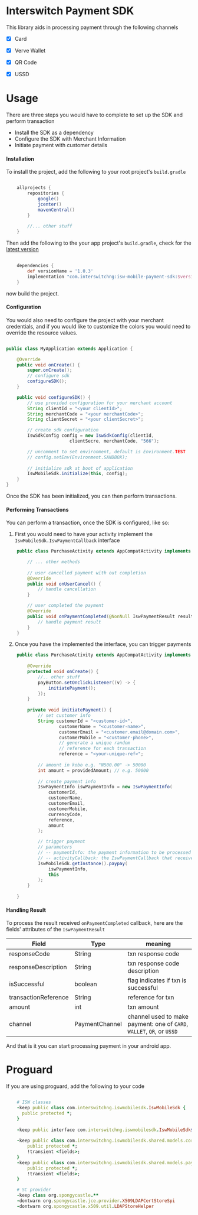 
# Interswitch Payment SDK

This library aids in processing payment through the following channels
- [x] Card
- [x] Verve Wallet
- [x] QR Code
- [x] USSD


# Usage
There are three steps you would have to complete to set up the SDK and perform transaction
 - Install the SDK as a dependency
 - Configure the SDK with Merchant Information
 - Initiate payment with customer details



#### Installation

To install the project, add the following to your root project's `build.gradle`

```groovy

    allprojects {
        repositories {
            google()
            jcenter()
            mavenCentral()
        }
        
        //... other stuff
    }

```

Then add the following to the your app project's `build.gradle`, check for the [latest version](https://github.com/techquest/isw-mobile-payment-sdk-android/releases)

```groovy
    
    dependencies {
        def versionName = '1.0.3'
        implementation "com.interswitchng:isw-mobile-payment-sdk:$versionName"
    }
```

now build the project.


#### Configuration
You would also need to configure the project with your merchant credentials, and if you would like to customize the colors you would need to override the resource values.

```java

public class MyApplication extends Application {

    @Override
    public void onCreate() {
        super.onCreate();
        // configure sdk
        configureSDK();
    }

    public void configureSDK() {
        // use provided configuration for your merchant account
        String clientId = "<your clientId>"; 
        String merchantCode = "<your merchantCode>";
        String clientSecret = "<your clientSecret>";

        // create sdk configuration
        IswSdkConfig config = new IswSdkConfig(clientId, 
                        clientSecre, merchantCode, "566");

        // uncomment to set environment, default is Environment.TEST
        // config.setEnv(Environment.SANDBOX);
        
        // initialize sdk at boot of application
        IswMobileSdk.initialize(this, config);
    }
}
```
Once the SDK has been initialized, you can then perform transactions.


#### Performing Transactions
You can perform a transaction, once the SDK is configured, like so:

1. First you would need to have your activity implement the `IswMobileSdk.IswPaymentCallback` interface


```java
    public class PurchaseActivity extends AppCompatActivity implements IswMobileSdk.IswPaymentCallback {

        // ... other methods
        
        // user cancelled payment with out completion
        @Override
        public void onUserCancel() {
            // handle cancellation
        }

        // user completed the payment
        @Override
        public void onPaymentCompleted(@NonNull IswPaymentResult result) {
            // handle payment result
        }
    }

```
2.  Once you have the implemented the interface, you can trigger payments

```java
    public class PurchaseActivity extends AppCompatActivity implements IswMobileSdk.IswPaymentCallback {
        
        @Override
        protected void onCreate() {
            //.. other stuff
            payButton.setOnclickListener((v) -> {
                initiatePayment();
            });
        }
        
        private void initiatePayment() {
            // set customer info
            String customerId = "<customer-id>",
                    customerName = "<customer-name>",
                    customerEmail = "<customer.email@domain.com>",
                    customerMobile = "<customer-phone>",
                    // generate a unique random
                    // reference for each transaction
                    reference = "<your-unique-ref>";
                        
            // amount in kobo e.g. "N500.00" -> 50000
            int amount = providedAmount; // e.g. 50000
                
            // create payment info
            IswPaymentInfo iswPaymentInfo = new IswPaymentInfo(
                customerId,
                customerName, 
                customerEmail,
                customerMobile,
                currencyCode,
                reference,
                amount
            );

            // trigger payment
            // parameters
            // -- paymentInfo: the payment information to be processed
            // -- activityCallback: the IswPaymentCallback that receives the result
            IswMobileSdk.getInstance().paypay(
                iswPaymentInfo, 
                this
            );
        }
        
    }

```
#### Handling Result
To process the result received `onPaymentCompleted` callback, here are the fields' attributes of the `IswPaymentResult`

| Field                 | Type          | meaning  |   
|-----------------------|---------------|----------|
| responseCode          | String        | txn response code  |
| responseDescription   | String        | txn response code description |
| isSuccessful          | boolean       | flag indicates if txn is successful  |
| transactionReference  | String        | reference for txn  |
| amount                | int           | txn amount  |
| channel               | PaymentChannel| channel used to make payment: one of `CARD`, `WALLET`, `QR`, or `USSD` |


And that is it you can start processing payment in your android app.


# Proguard
If you are using proguard, add the following to your code

```ruby

    # ISW classes
    -keep public class com.interswitchng.iswmobilesdk.IswMobileSdk {
      public protected *;
    }
    
    -keep public interface com.interswitchng.iswmobilesdk.IswMobileSdk$IswPaymentCallback {*;}
    
    -keep public class com.interswitchng.iswmobilesdk.shared.models.core.** {
        public protected *;
        !transient <fields>;
    }
    -keep public class com.interswitchng.iswmobilesdk.shared.models.payment.** {
        public protected *;
        !transient <fields>;
    }

    # SC provider
    -keep class org.spongycastle.**
    -dontwarn org.spongycastle.jce.provider.X509LDAPCertStoreSpi
    -dontwarn org.spongycastle.x509.util.LDAPStoreHelper

```
